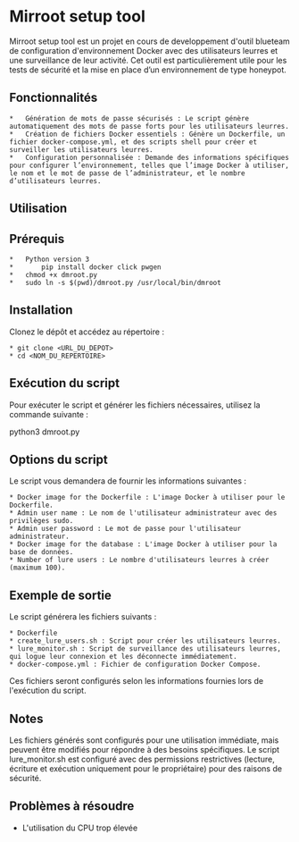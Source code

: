 # Mirroot setup tool

Mirroot setup tool est un projet en cours de developpement d'outil blueteam de configuration d'environnement Docker avec des utilisateurs leurres et une surveillance de leur activité. Cet outil est particulièrement utile pour les tests de sécurité et la mise en place d’un environnement de type honeypot.

## Fonctionnalités

	*	Génération de mots de passe sécurisés : Le script génère automatiquement des mots de passe forts pour les utilisateurs leurres.
	*	Création de fichiers Docker essentiels : Génère un Dockerfile, un fichier docker-compose.yml, et des scripts shell pour créer et surveiller les utilisateurs leurres.
	* 	Configuration personnalisée : Demande des informations spécifiques pour configurer l’environnement, telles que l’image Docker à utiliser, le nom et le mot de passe de l’administrateur, et le nombre d’utilisateurs leurres.

## Utilisation

## Prérequis

	*	Python version 3
 	*       pip install docker click pwgen
  	* 	chmod +x dmroot.py
   	*	sudo ln -s $(pwd)/dmroot.py /usr/local/bin/dmroot


## Installation
Clonez le dépôt et accédez au répertoire :

	* git clone <URL_DU_DEPOT>
	* cd <NOM_DU_REPERTOIRE> 

## Exécution du script
Pour exécuter le script et générer les fichiers nécessaires, utilisez la commande suivante :

python3 dmroot.py

## Options du script

Le script vous demandera de fournir les informations suivantes :

	* Docker image for the Dockerfile : L'image Docker à utiliser pour le Dockerfile.
	* Admin user name : Le nom de l'utilisateur administrateur avec des privilèges sudo.
	* Admin user password : Le mot de passe pour l'utilisateur administrateur.
	* Docker image for the database : L'image Docker à utiliser pour la base de données.
	* Number of lure users : Le nombre d'utilisateurs leurres à créer (maximum 100).

## Exemple de sortie
Le script générera les fichiers suivants :

	* Dockerfile
	* create_lure_users.sh : Script pour créer les utilisateurs leurres.
	* lure_monitor.sh : Script de surveillance des utilisateurs leurres, qui logue leur connexion et les déconnecte immédiatement.
	* docker-compose.yml : Fichier de configuration Docker Compose.

Ces fichiers seront configurés selon les informations fournies lors de l'exécution du script.

## Notes

Les fichiers générés sont configurés pour une utilisation immédiate, mais peuvent être modifiés pour répondre à des besoins spécifiques.
Le script lure_monitor.sh est configuré avec des permissions restrictives (lecture, écriture et exécution uniquement pour le propriétaire) pour des raisons de sécurité.

## Problèmes à résoudre

* L'utilisation du CPU trop élevée
